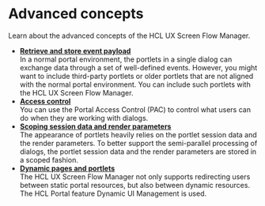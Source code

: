 # Advanced concepts

Learn about the advanced concepts of the HCL UX Screen Flow Manager.

-   **[Retrieve and store event payload](../advance_concepts/retrieve_store_event_payload/index.md)**  
In a normal portal environment, the portlets in a single dialog can exchange data through a set of well-defined events. However, you might want to include third-party portlets or older portlets that are not aligned with the normal portal environment. You can include such portlets with the HCL UX Screen Flow Manager.
-   **[Access control](access_cntrl.md)**  
You can use the Portal Access Control (PAC) to control what users can do when they are working with dialogs.
-   **[Scoping session data and render parameters](scpng_sesn_dt_rndr_prmts.md)**  
The appearance of portlets heavily relies on the portlet session data and the render parameters. To better support the semi-parallel processing of dialogs, the portlet session data and the render parameters are stored in a scoped fashion.
-   **[Dynamic pages and portlets](dyn_pgs_ptlts.md)**  
The HCL UX Screen Flow Manager not only supports redirecting users between static portal resources, but also between dynamic resources. The HCL Portal feature Dynamic UI Management is used.



